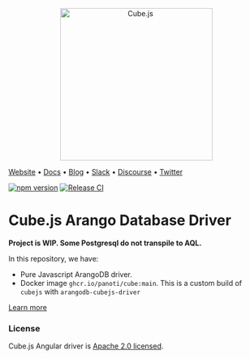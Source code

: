 <p align="center"><a href="https://cube.dev"><img src="https://i.imgur.com/zYHXm4o.png" alt="Cube.js" width="300px"></a></p>

[Website](https://cube.dev) • [Docs](https://cube.dev/docs) • [Blog](https://cube.dev/blog) • [Slack](https://slack.cube.dev) • [Discourse](https://forum.cube.dev/) • [Twitter](https://twitter.com/thecubejs)

[![npm version](https://badge.fury.io/js/arangodb-cubejs-driver.svg)](https://badge.fury.io/js/arangodb-cubejs-driver)
[![Release CI](https://github.com/panoti/cubejs-arangodb-driver/actions/workflows/release.yml/badge.svg)](https://github.com/panoti/cubejs-arangodb-driver/actions/workflows/release.yml)

# Cube.js Arango Database Driver

**Project is WIP. Some Postgresql do not transpile to AQL.**

In this repository, we have:

* Pure Javascript ArangoDB driver.
* Docker image `ghcr.io/panoti/cube:main`. This is a custom build of `cubejs` with `arangodb-cubejs-driver` 

[Learn more](https://github.com/cube-js/cube.js#getting-started)

### License

Cube.js Angular driver is [Apache 2.0 licensed](./LICENSE).
